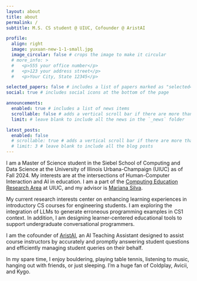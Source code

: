 ```yaml
---
layout: about
title: about
permalink: /
subtitle: M.S. CS student @ UIUC, Cofounder @ AristAI

profile:
  align: right
  image: yuxuan-new-1-1-small.jpg
  image_circular: false # crops the image to make it circular
  # more_info: >
  #   <p>555 your office number</p>
  #   <p>123 your address street</p>
  #   <p>Your City, State 12345</p>

selected_papers: false # includes a list of papers marked as "selected={true}"
social: true # includes social icons at the bottom of the page

announcements:
  enabled: true # includes a list of news items
  scrollable: false # adds a vertical scroll bar if there are more than 3 news items
  limit: # leave blank to include all the news in the `_news` folder

latest_posts:
  enabled: false
  # scrollable: true # adds a vertical scroll bar if there are more than 3 new posts items
  # limit: 3 # leave blank to include all the blog posts
---
```


I am a Master of Science student in the Siebel School of Computing and Data Science at the University of Illinois Urbana-Champaign (UIUC) as of Fall 2024. My interests are at the intersections of Human-Computer Interaction and AI in education. I am a part of the [Computing Education Research Area](https://siebelschool.illinois.edu/research/areas/computers-and-education) at UIUC, and my advisor is [Mariana Silva](https://mfsilva22.github.io/).

My current research interests center on enhancing learning experiences in introductory CS courses for engineering students. I am exploring the integration of LLMs to generate erroneous programming examples in CS1 context. In addition, I am designing learner-centered educational tools to support undergraduate conversational programmers.

I am the cofounder of [AristAI](https://aristai.io/), an AI Teaching Assistant designed to assist course instructors by accurately and promptly answering student questions and efficiently managing student queries on their behalf.

In my spare time, I enjoy bouldering, playing table tennis, listening to music, hanging out with friends, or just sleeping. I’m a huge fan of Coldplay, Avicii, and Kygo.

